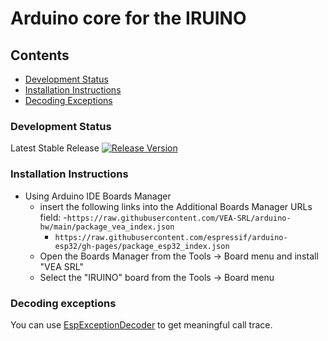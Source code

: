 # Arduino core for the IRUINO


## Contents
- [Development Status](#development-status)
- [Installation Instructions](#installation-instructions)
- [Decoding Exceptions](#decoding-exceptions)


### Development Status

Latest Stable Release  [![Release Version](https://img.shields.io/badge/release-v1.0-33cc33?style=plastic)](https://github.com/VEA-SRL/arduino-hw/releases/tag/v1.0) 


### Installation Instructions
- Using Arduino IDE Boards Manager
  - insert the following links into the Additional Boards Manager URLs field: 
    -`https://raw.githubusercontent.com/VEA-SRL/arduino-hw/main/package_vea_index.json` 
    - `https://raw.githubusercontent.com/espressif/arduino-esp32/gh-pages/package_esp32_index.json`
  - Open the Boards Manager from the Tools -> Board menu and install "VEA SRL"
  - Select the "IRUINO" board from the Tools -> Board menu


### Decoding exceptions

You can use [EspExceptionDecoder](https://github.com/me-no-dev/EspExceptionDecoder) to get meaningful call trace.


